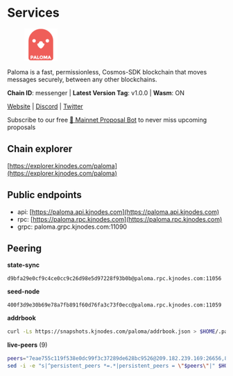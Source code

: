 # Services

<figure><img src="https://raw.githubusercontent.com/kj89/cosmos-images/main/logos/paloma.png" alt=""><figcaption></figcaption></figure>

Paloma is a fast, permissionless, Cosmos-SDK blockchain that  moves messages securely, between any other blockchains.

**Chain ID**: messenger | **Latest Version Tag**: v1.0.0 | **Wasm**: ON

[Website](https://www.palomachain.com) | [Discord](https://discord.gg/tKVFpfdSw4) | [Twitter](https://twitter.com/paloma_chain)



Subscribe to our free [🤖 Mainnet Proposal Bot](https://t.me/kjnodes_proposal_bot) to never miss upcoming proposals


## Chain explorer
[https://explorer.kjnodes.com/paloma](https://explorer.kjnodes.com/paloma)

## Public endpoints

* api: [https://paloma.api.kjnodes.com](https://paloma.api.kjnodes.com)
* rpc: [https://paloma.rpc.kjnodes.com](https://paloma.rpc.kjnodes.com)
* grpc: paloma.grpc.kjnodes.com:11090

## Peering

**state-sync**

```text
d9bfa29e0cf9c4ce0cc9c26d98e5d97228f93b0b@paloma.rpc.kjnodes.com:11056
```

**seed-node**

```text
400f3d9e30b69e78a7fb891f60d76fa3c73f0ecc@paloma.rpc.kjnodes.com:11059
```

**addrbook**
```bash
curl -Ls https://snapshots.kjnodes.com/paloma/addrbook.json > $HOME/.paloma/config/addrbook.json
```

**live-peers** (9)
```bash
peers="7eae755c119f538e0dc99f3c37289de628bc9526@209.182.239.169:26656,8ed8cddfac504d986a2c6545def0e57b2c6aa5db@65.109.106.172:38656,1a0232b9426aa1c7a78c92a2136b69d050bb6942@65.108.224.126:26656,60066422d3b70fbf7571012b267dc2cccd9603d5@149.102.156.223:26656,dfa0d66a3713bf6b49bc509a2a4fc75bee042a30@23.88.77.188:20009,d9bfa29e0cf9c4ce0cc9c26d98e5d97228f93b0b@65.109.88.38:11056,ff09fa406702cb607a0ca7389d5c1ccf9d09c8b3@65.109.53.22:54056,0bcc8119877ba0c701cd230e35c5477da2657bef@5.78.102.204:26656,cb8a1e9e12ac06dbd565311137f6c93d66fd96f8@104.167.221.18:26656"
sed -i -e "s|^persistent_peers *=.*|persistent_peers = \"$peers\"|" $HOME/.paloma/config/config.toml
```
